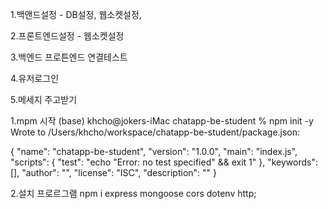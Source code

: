 1.백앤드설정
    - DB설정, 웹소켓설정, 

2.프론트엔드설정
    - 웹소켓설정

3.백엔드 프로튼엔드 연결테스트

4.유저로그인

5.메세지 주고받기


1.mpm 시작
(base) khcho@jokers-iMac chatapp-be-student % npm init -y
Wrote to /Users/khcho/workspace/chatapp-be-student/package.json:

{
  "name": "chatapp-be-student",
  "version": "1.0.0",
  "main": "index.js",
  "scripts": {
    "test": "echo \"Error: no test specified\" && exit 1"
  },
  "keywords": [],
  "author": "",
  "license": "ISC",
  "description": ""
}



2.설치 프로르그램
npm i express mongoose cors dotenv http;  

